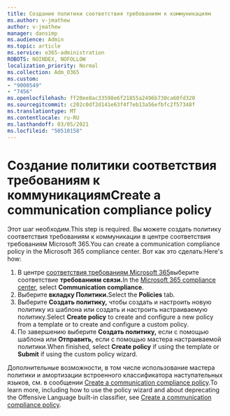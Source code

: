 ```yaml
---
title: Создание политики соответствия требованиям к коммуникациям
ms.author: v-jmathew
author: v-jmathew
manager: dansimp
ms.audience: Admin
ms.topic: article
ms.service: o365-administration
ROBOTS: NOINDEX, NOFOLLOW
localization_priority: Normal
ms.collection: Adm_O365
ms.custom:
- "9000549"
- "7456"
ms.openlocfilehash: ff20ee8ac33598e6f21855a2496b730ca60fd320
ms.sourcegitcommit: c202c0df2d141e63f4f7eb13a56efbfc2f57348f
ms.translationtype: MT
ms.contentlocale: ru-RU
ms.lasthandoff: 03/05/2021
ms.locfileid: "50510158"
---
```

# <a name="create-a-communication-compliance-policy"></a><span data-ttu-id="03811-102">Создание политики соответствия требованиям к коммуникациям</span><span class="sxs-lookup"><span data-stu-id="03811-102">Create a communication compliance policy</span></span>

<span data-ttu-id="03811-103">Этот шаг необходим.</span><span class="sxs-lookup"><span data-stu-id="03811-103">This step is required.</span></span> <span data-ttu-id="03811-104">Вы можете создать политику соответствия требованиям к коммуникации в центре соответствия требованиям Microsoft 365.</span><span class="sxs-lookup"><span data-stu-id="03811-104">You can create a communication compliance policy in the Microsoft 365 compliance center.</span></span> <span data-ttu-id="03811-105">Вот как это сделать:</span><span class="sxs-lookup"><span data-stu-id="03811-105">Here's how:</span></span>

1. <span data-ttu-id="03811-106">В центре [соответствия требованиям Microsoft 365](https://go.microsoft.com/fwlink/?linkid=2130502)выберите соответствие **требованиям связи.**</span><span class="sxs-lookup"><span data-stu-id="03811-106">In the [Microsoft 365 compliance center](https://go.microsoft.com/fwlink/?linkid=2130502), select **Communication compliance**.</span></span>
2. <span data-ttu-id="03811-107">Выберите **вкладку Политики.**</span><span class="sxs-lookup"><span data-stu-id="03811-107">Select the **Policies** tab.</span></span>
3. <span data-ttu-id="03811-108">Выберите **Создать политику,** чтобы создать и настроить новую политику из шаблона или создать и настроить настраиваемую политику.</span><span class="sxs-lookup"><span data-stu-id="03811-108">Select **Create policy** to create and configure a new policy from a template or to create and configure a custom policy.</span></span>
4. <span data-ttu-id="03811-109">По завершению выберите **Создать политику,** если с помощью шаблона или **Отправить,** если с помощью мастера настраиваемой политики.</span><span class="sxs-lookup"><span data-stu-id="03811-109">When finished, select **Create policy** if using the template or **Submit** if using the custom policy wizard.</span></span>

<span data-ttu-id="03811-110">Дополнительные возможности, в том числе использование мастера политики и амортизации встроенного классификатора наступательных языков, см. в сообщении [Create a communication compliance policy](https://go.microsoft.com/fwlink/?linkid=2129079).</span><span class="sxs-lookup"><span data-stu-id="03811-110">To learn more, including how to use the policy wizard and about deprecating the Offensive Language built-in classifier, see [Create a communication compliance policy](https://go.microsoft.com/fwlink/?linkid=2129079).</span></span>
